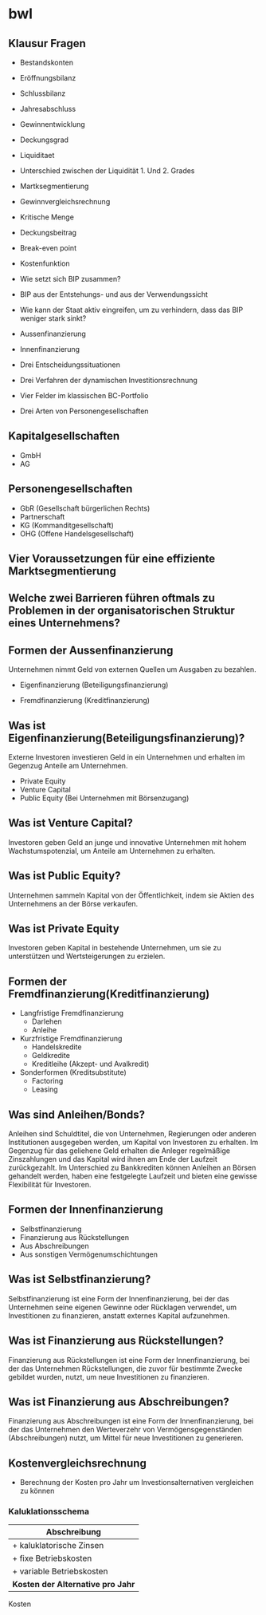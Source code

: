 # bwl

## Klausur Fragen

- Bestandskonten

- Eröffnungsbilanz

- Schlussbilanz

- Jahresabschluss

- Gewinnentwicklung

- Deckungsgrad

- Liquiditaet

- Unterschied zwischen der Liquidität 1. Und 2. Grades

- Martksegmentierung

- Gewinnvergleichsrechnung

- Kritische Menge

- Deckungsbeitrag

- Break-even point

- Kostenfunktion

- Wie setzt sich BIP zusammen?

- BIP aus der Entstehungs- und aus der Verwendungssicht

- Wie kann der Staat aktiv eingreifen, um zu verhindern, dass das BIP weniger stark sinkt?

- Aussenfinanzierung

- Innenfinanzierung

- Drei Entscheidungssituationen

- Drei Verfahren der dynamischen Investitionsrechnung

- Vier Felder im klassischen BC-Portfolio

- Drei Arten von Personengesellschaften

## Kapitalgesellschaften

- GmbH
- AG

## Personengesellschaften

- GbR (Gesellschaft bürgerlichen Rechts)
- Partnerschaft
- KG (Kommanditgesellschaft)
- OHG (Offene Handelsgesellschaft)

## Vier Voraussetzungen für eine effiziente Marktsegmentierung

## Welche zwei Barrieren führen oftmals zu Problemen in der organisatorischen Struktur eines Unternehmens?

## Formen der Aussenfinanzierung

Unternehmen nimmt Geld von externen Quellen um Ausgaben zu bezahlen.

- Eigenfinanzierung (Beteiligungsfinanzierung)

- Fremdfinanzierung (Kreditfinanzierung)

## Was ist Eigenfinanzierung(Beteiligungsfinanzierung)?

Externe Investoren investieren Geld in ein Unternehmen und erhalten im Gegenzug Anteile am Unternehmen.

- Private Equity
- Venture Capital
- Public Equity (Bei Unternehmen mit Börsenzugang)

## Was ist Venture Capital?

Investoren geben Geld an junge und innovative Unternehmen mit hohem Wachstumspotenzial, um Anteile am Unternehmen zu erhalten.

## Was ist Public Equity?

Unternehmen sammeln Kapital von der Öffentlichkeit, indem sie Aktien des Unternehmens an der Börse verkaufen.

## Was ist Private Equity

Investoren geben Kapital in bestehende Unternehmen, um sie zu unterstützen und Wertsteigerungen zu erzielen.

## Formen der Fremdfinanzierung(Kreditfinanzierung)

- Langfristige Fremdfinanzierung
  - Darlehen
  - Anleihe
- Kurzfristige Fremdfinanzierung
  - Handelskredite
  - Geldkredite
  - Kreditleihe (Akzept- und Avalkredit)
- Sonderformen (Kreditsubstitute)
  - Factoring
  - Leasing

## Was sind Anleihen/Bonds?

Anleihen sind Schuldtitel, die von Unternehmen, Regierungen oder anderen Institutionen ausgegeben werden, um Kapital von Investoren zu erhalten. Im Gegenzug für das geliehene Geld erhalten die Anleger regelmäßige Zinszahlungen und das Kapital wird ihnen am Ende der Laufzeit zurückgezahlt. Im Unterschied zu Bankkrediten können Anleihen an Börsen gehandelt werden, haben eine festgelegte Laufzeit und bieten eine gewisse Flexibilität für Investoren.

## Formen der Innenfinanzierung

- Selbstfinanzierung
- Finanzierung aus Rückstellungen
- Aus Abschreibungen
- Aus sonstigen Vermögenumschichtungen

## Was ist Selbstfinanzierung?

Selbstfinanzierung ist eine Form der Innenfinanzierung, bei der das Unternehmen seine eigenen Gewinne oder Rücklagen verwendet, um Investitionen zu finanzieren, anstatt externes Kapital aufzunehmen.

## Was ist Finanzierung aus Rückstellungen?

Finanzierung aus Rückstellungen ist eine Form der Innenfinanzierung, bei der das Unternehmen Rückstellungen, die zuvor für bestimmte Zwecke gebildet wurden, nutzt, um neue Investitionen zu finanzieren.

## Was ist Finanzierung aus Abschreibungen?

Finanzierung aus Abschreibungen ist eine Form der Innenfinanzierung, bei der das Unternehmen den Werteverzehr von Vermögensgegenständen (Abschreibungen) nutzt, um Mittel für neue Investitionen zu generieren.

## Kostenvergleichsrechnung

- Berechnung der Kosten pro Jahr um Investionsalternativen vergleichen zu können

### Kaluklationsschema

| Abschreibung                           |
| -------------------------------------- |
| + kaluklatorische Zinsen               |
| + fixe Betriebskosten                  |
| + variable Betriebskosten              |
| <b>Kosten der Alternative pro Jahr</b> |

Kosten
